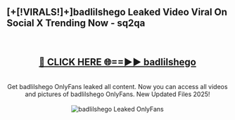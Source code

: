 <h2>[+[!VIRALS!]+]badlilshego Leaked Video Viral On Social X Trending Now - sq2qa</h2>
<br>
<div align="center">
<h2><a href="https://libra.edu.pl?badlilshego" rel="nofollow">🔴 CLICK HERE 🌐==►► badlilshego</a></h2>
<br>
Get badlilshego OnlyFans leaked all content. Now you can access all videos and pictures of badlilshego OnlyFans. New Updated Files 2025!
<br>
<br>
<a href="https://libra.edu.pl?badlilshego" rel="nofollow" data-target="animated-image.originalLink"><img src="https://i.ibb.co.com/WyWwxjT/player-gif2.gif" alt="badlilshego Leaked OnlyFans" style="max-width: 100%; display: inline-block;" data-target="animated-image.originalImage"></a>
</div>
<br>